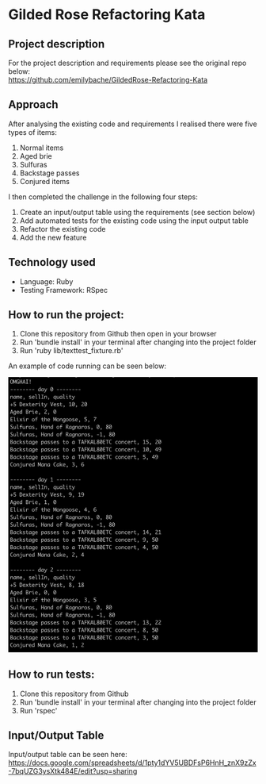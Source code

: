 # Gilded Rose Refactoring Kata

## Project description
For the project description and requirements please see the original repo below:\
https://github.com/emilybache/GildedRose-Refactoring-Kata



## Approach
After analysing the existing code and requirements I realised there were five types of items:
1. Normal items
2. Aged brie
3. Sulfuras
4. Backstage passes
5. Conjured items

I then completed the challenge in the following four steps:

1. Create an input/output table using the requirements (see section below)
2. Add automated tests for the existing code using the input output table
3. Refactor the existing code
4. Add the new feature


## Technology used
- Language: Ruby
- Testing Framework: RSpec

## How to run the project:
1. Clone this repository from Github then open in your browser
2. Run 'bundle install' in your terminal after changing into the project folder
3. Run 'ruby lib/texttest_fixture.rb'

An example of code running can be seen below:

![REPLUsage](images/gilded_rose_running.png)



## How to run tests:
1. Clone this repository from Github
2. Run 'bundle install' in your terminal after changing into the project folder
3. Run 'rspec'

## Input/Output Table

Input/output table can be seen here:\
https://docs.google.com/spreadsheets/d/1pty1dYV5UBDFsP6HnH_znX9zZx-7bqUZG3ysXtk484E/edit?usp=sharing
